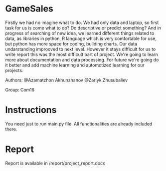 # GameSales
Firstly we had no imagine what to do. We had only data and laptop, so first task for us is come what to do? Do descriptive or predict something? And in progress of searching of new idea, we learned different things related to data, as libraries in python, R language which is very comfortable for use, but python has more space for coding, building charts. Our data undarstanding improoved to next level. However it stays difficult for us to write report this was the most difficult part of project. We're going to learn more about documentation and data processing. For future we're going do it better and add machine learning and automotized learning for our projects.

Authors:
@Azamatzhon Akhunzhanov
@Zarlyk Zhusubaliev

Group:
Com16

# Instructions
You need just to run main.py file. All functionalities are already included there.

# Report
Report is available in /report/project_report.docx
